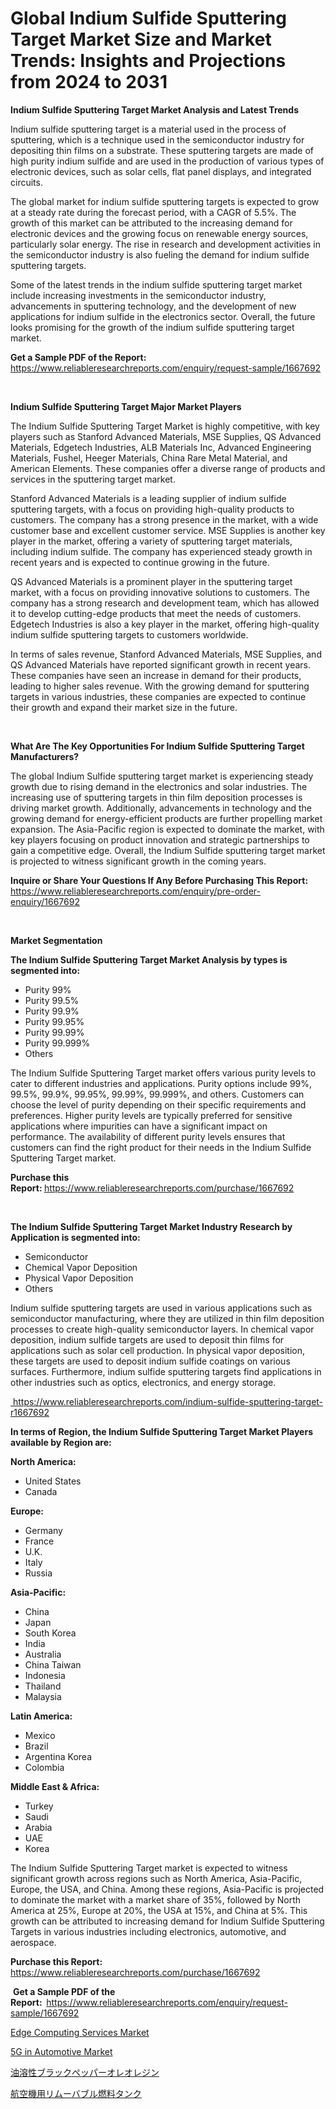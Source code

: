 <p><h1>Global Indium Sulfide Sputtering Target Market Size and Market Trends: Insights and Projections from 2024 to 2031</h1></p><p><strong>Indium Sulfide Sputtering Target Market Analysis and Latest Trends</strong></p>
<p><p>Indium sulfide sputtering target is a material used in the process of sputtering, which is a technique used in the semiconductor industry for depositing thin films on a substrate. These sputtering targets are made of high purity indium sulfide and are used in the production of various types of electronic devices, such as solar cells, flat panel displays, and integrated circuits.</p><p>The global market for indium sulfide sputtering targets is expected to grow at a steady rate during the forecast period, with a CAGR of 5.5%. The growth of this market can be attributed to the increasing demand for electronic devices and the growing focus on renewable energy sources, particularly solar energy. The rise in research and development activities in the semiconductor industry is also fueling the demand for indium sulfide sputtering targets.</p><p>Some of the latest trends in the indium sulfide sputtering target market include increasing investments in the semiconductor industry, advancements in sputtering technology, and the development of new applications for indium sulfide in the electronics sector. Overall, the future looks promising for the growth of the indium sulfide sputtering target market.</p></p>
<p><strong>Get a Sample PDF of the Report:&nbsp;</strong> <a href="https://www.reliableresearchreports.com/enquiry/request-sample/1667692">https://www.reliableresearchreports.com/enquiry/request-sample/1667692</a></p>
<p>&nbsp;</p>
<p><strong>Indium Sulfide Sputtering Target Major Market Players</strong></p>
<p><p>The Indium Sulfide Sputtering Target Market is highly competitive, with key players such as Stanford Advanced Materials, MSE Supplies, QS Advanced Materials, Edgetech Industries, ALB Materials Inc, Advanced Engineering Materials, Fushel, Heeger Materials, China Rare Metal Material, and American Elements. These companies offer a diverse range of products and services in the sputtering target market.</p><p>Stanford Advanced Materials is a leading supplier of indium sulfide sputtering targets, with a focus on providing high-quality products to customers. The company has a strong presence in the market, with a wide customer base and excellent customer service. MSE Supplies is another key player in the market, offering a variety of sputtering target materials, including indium sulfide. The company has experienced steady growth in recent years and is expected to continue growing in the future.</p><p>QS Advanced Materials is a prominent player in the sputtering target market, with a focus on providing innovative solutions to customers. The company has a strong research and development team, which has allowed it to develop cutting-edge products that meet the needs of customers. Edgetech Industries is also a key player in the market, offering high-quality indium sulfide sputtering targets to customers worldwide.</p><p>In terms of sales revenue, Stanford Advanced Materials, MSE Supplies, and QS Advanced Materials have reported significant growth in recent years. These companies have seen an increase in demand for their products, leading to higher sales revenue. With the growing demand for sputtering targets in various industries, these companies are expected to continue their growth and expand their market size in the future.</p></p>
<p>&nbsp;</p>
<p><strong>What Are The Key Opportunities For Indium Sulfide Sputtering Target Manufacturers?</strong></p>
<p><p>The global Indium Sulfide sputtering target market is experiencing steady growth due to rising demand in the electronics and solar industries. The increasing use of sputtering targets in thin film deposition processes is driving market growth. Additionally, advancements in technology and the growing demand for energy-efficient products are further propelling market expansion. The Asia-Pacific region is expected to dominate the market, with key players focusing on product innovation and strategic partnerships to gain a competitive edge. Overall, the Indium Sulfide sputtering target market is projected to witness significant growth in the coming years.</p></p>
<p><strong>Inquire or Share Your Questions If Any Before Purchasing This Report:</strong> <a href="https://www.reliableresearchreports.com/enquiry/pre-order-enquiry/1667692">https://www.reliableresearchreports.com/enquiry/pre-order-enquiry/1667692</a></p>
<p>&nbsp;</p>
<p><strong>Market Segmentation</strong></p>
<p><strong>The Indium Sulfide Sputtering Target Market Analysis by types is segmented into:</strong></p>
<p><ul><li>Purity 99%</li><li>Purity 99.5%</li><li>Purity 99.9%</li><li>Purity 99.95%</li><li>Purity 99.99%</li><li>Purity 99.999%</li><li>Others</li></ul></p>
<p><p>The Indium Sulfide Sputtering Target market offers various purity levels to cater to different industries and applications. Purity options include 99%, 99.5%, 99.9%, 99.95%, 99.99%, 99.999%, and others. Customers can choose the level of purity depending on their specific requirements and preferences. Higher purity levels are typically preferred for sensitive applications where impurities can have a significant impact on performance. The availability of different purity levels ensures that customers can find the right product for their needs in the Indium Sulfide Sputtering Target market.</p></p>
<p><strong>Purchase this Report:&nbsp;</strong><a href="https://www.reliableresearchreports.com/purchase/1667692">https://www.reliableresearchreports.com/purchase/1667692</a></p>
<p>&nbsp;</p>
<p><strong>The Indium Sulfide Sputtering Target Market Industry Research by Application is segmented into:</strong></p>
<p><ul><li>Semiconductor</li><li>Chemical Vapor Deposition</li><li>Physical Vapor Deposition</li><li>Others</li></ul></p>
<p><p>Indium sulfide sputtering targets are used in various applications such as semiconductor manufacturing, where they are utilized in thin film deposition processes to create high-quality semiconductor layers. In chemical vapor deposition, indium sulfide targets are used to deposit thin films for applications such as solar cell production. In physical vapor deposition, these targets are used to deposit indium sulfide coatings on various surfaces. Furthermore, indium sulfide sputtering targets find applications in other industries such as optics, electronics, and energy storage.</p></p>
<p><a href="https://www.reliableresearchreports.com/indium-sulfide-sputtering-target-r1667692">&nbsp;https://www.reliableresearchreports.com/indium-sulfide-sputtering-target-r1667692</a></p>
<p><strong>In terms of Region, the Indium Sulfide Sputtering Target Market Players available by Region are:</strong></p>
<p>
    <p> <strong> North America: </strong>
        <ul>
            <li>United States</li>
            <li>Canada</li>
        </ul>
        </p> 
    <p> <strong> Europe: </strong>
        <ul>
            <li>Germany</li>
            <li>France</li>
            <li>U.K.</li>
            <li>Italy</li>
            <li>Russia</li>
        </ul>
        </p> 
    <p> <strong> Asia-Pacific: </strong>
        <ul>
            <li>China</li>
            <li>Japan</li>
            <li>South Korea</li>
            <li>India</li>
            <li>Australia</li>
            <li>China Taiwan</li>
            <li>Indonesia</li>
            <li>Thailand</li>
            <li>Malaysia</li>
        </ul>
        </p> 
    <p> <strong> Latin America: </strong>
        <ul>
            <li>Mexico</li>
            <li>Brazil</li>
            <li>Argentina Korea</li>
            <li>Colombia</li>
        </ul>
        </p> 
    <p> <strong> Middle East & Africa: </strong>
        <ul>
            <li>Turkey</li>
            <li>Saudi</li>
            <li>Arabia</li>
            <li>UAE</li>
            <li>Korea</li>
        </ul>
    </p>
    </p>
<p><p>The Indium Sulfide Sputtering Target market is expected to witness significant growth across regions such as North America, Asia-Pacific, Europe, the USA, and China. Among these regions, Asia-Pacific is projected to dominate the market with a market share of 35%, followed by North America at 25%, Europe at 20%, the USA at 15%, and China at 5%. This growth can be attributed to increasing demand for Indium Sulfide Sputtering Targets in various industries including electronics, automotive, and aerospace.</p></p>
<p><strong>Purchase this Report: </strong><a href="https://www.reliableresearchreports.com/purchase/1667692">https://www.reliableresearchreports.com/purchase/1667692</a></p>
<p>&nbsp;<strong>Get a Sample PDF of the Report:&nbsp;&nbsp;</strong><a href="https://www.reliableresearchreports.com/enquiry/request-sample/1667692">https://www.reliableresearchreports.com/enquiry/request-sample/1667692</a></p>
<p><strong></strong></p>
<p><p><a href="https://github.com/LeilaniWyman2021/Market-Research-Report-List-1/blob/main/edge-computing-services-market.md">Edge Computing Services Market</a></p><p><a href="https://github.com/okotobwrhuteie/Market-Research-Report-List-3/blob/main/5g-in-automotive-market.md">5G in Automotive Market</a></p><p><a href="https://github.com/kegley4963/Market-Research-Report-List-2/blob/main/8070773176640.md">油溶性ブラックペッパーオレオレジン</a></p><p><a href="https://github.com/LuzHills1972/Market-Research-Report-List-1/blob/main/6577009176641.md">航空機用リムーバブル燃料タンク</a></p></p>